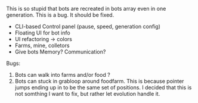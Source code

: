 This is so stupid that bots are recreated in bots array even in one generation. 
This is a bug. It should be fixed.

- CLI-based Control panel (pause, speed, generation config) 
- Floating UI for bot info
- UI refactoring -> colors
- Farms, mine, colletors
- Give bots Memory? Communication?

Bugs:
1. Bots can walk into farms and/or food ?
2. Bots can stuck in grabloop around foodfarm.
This is because pointer jumps ending up in to be the same set of positions. 
I decided that this is not somthing I want to fix, but rather let evolution handle it.

